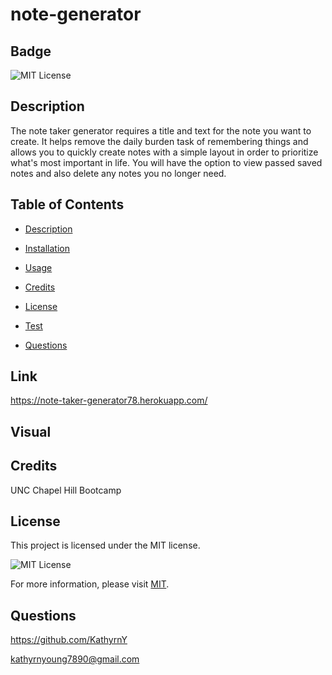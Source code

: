 # note-generator

  ## Badge

  ![MIT License](https://img.shields.io/badge/License-MIT-yellow.svg)

  ## Description

The note taker generator requires a title and text for the note you want to create. It helps remove the daily burden task of remembering things and allows you to quickly create notes with a simple layout in order to prioritize what's most important in life. You will have the option to view passed saved notes and also delete any notes you no longer need. 

  ## Table of Contents 

  * [Description](#description)

  * [Installation](#installation)

  * [Usage](#usage)

  * [Credits](#credits)

  * [License](#license)

  * [Test](#test)

  * [Questions](#questions)

  ## Link
  
https://note-taker-generator78.herokuapp.com/

  ## Visual


  
  ## Credits
  
  UNC Chapel Hill Bootcamp
  
  ## License
 
  This project is licensed under the MIT license.

![MIT License](https://img.shields.io/badge/License-MIT-yellow.svg)

For more information, please visit [MIT](https://opensource.org/licenses/MIT/).
 
  ## Questions

  https://github.com/KathyrnY

  kathyrnyoung7890@gmail.com

